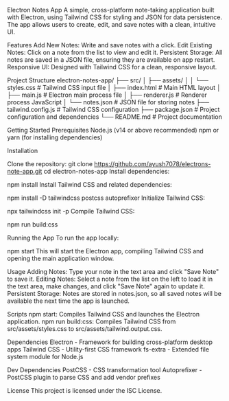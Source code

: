 Electron Notes App
A simple, cross-platform note-taking application built with Electron, using Tailwind CSS for styling and JSON for data persistence. The app allows users to create, edit, and save notes with a clean, intuitive UI.


Features
Add New Notes: Write and save notes with a click.
Edit Existing Notes: Click on a note from the list to view and edit it.
Persistent Storage: All notes are saved in a JSON file, ensuring they are available on app restart.
Responsive UI: Designed with Tailwind CSS for a clean, responsive layout.


Project Structure
electron-notes-app/
├── src/
│   ├── assets/
│   │   └── styles.css           # Tailwind CSS input file
│   ├── index.html               # Main HTML layout
│   ├── main.js                  # Electron main process file
│   ├── renderer.js              # Renderer process JavaScript
│   └── notes.json               # JSON file for storing notes
├── tailwind.config.js           # Tailwind CSS configuration
├── package.json                 # Project configuration and dependencies
└── README.md                    # Project documentation


Getting Started
Prerequisites
Node.js (v14 or above recommended)
npm or yarn (for installing dependencies)


Installation

Clone the repository:
git clone https://github.com/ayush7078/electrons-note-app.git
cd electron-notes-app
Install dependencies:

npm install
Install Tailwind CSS and related dependencies:

npm install -D tailwindcss postcss autoprefixer
Initialize Tailwind CSS:

npx tailwindcss init -p
Compile Tailwind CSS:

npm run build:css


Running the App
To run the app locally:

npm start
This will start the Electron app, compiling Tailwind CSS and opening the main application window.


Usage
Adding Notes: Type your note in the text area and click "Save Note" to save it.
Editing Notes: Select a note from the list on the left to load it in the text area, make changes, and click "Save Note" again to update it.
Persistent Storage: Notes are stored in notes.json, so all saved notes will be available the next time the app is launched.


Scripts
npm start: Compiles Tailwind CSS and launches the Electron application.
npm run build:css: Compiles Tailwind CSS from src/assets/styles.css to src/assets/tailwind.output.css.


Dependencies
Electron - Framework for building cross-platform desktop apps
Tailwind CSS - Utility-first CSS framework
fs-extra - Extended file system module for Node.js


Dev Dependencies
PostCSS - CSS transformation tool
Autoprefixer - PostCSS plugin to parse CSS and add vendor prefixes


License
This project is licensed under the ISC License.